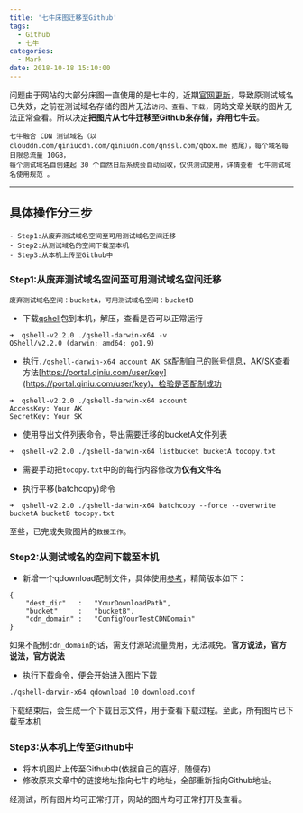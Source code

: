 ```yaml
---
title: '七牛床图迁移至Github'
tags:
  - Github
  - 七牛
categories:
  - Mark
date: 2018-10-18 15:10:00
---
```



问题由于网站的大部分床图一直使用的是七牛的，近期[官网更新](https://developer.qiniu.com/fusion/kb/1319/test-domain-access-restriction-rules)，导致原测试域名已失效，之前在测试域名存储的图片无法`访问、查看、下载`，网站文章关联的图片无法正常查看。所以决定**把图片从七牛迁移至Github来存储，弃用七牛云**。

```
七牛融合 CDN 测试域名（以 clouddn.com/qiniucdn.com/qiniudn.com/qnssl.com/qbox.me 结尾），每个域名每日限总流量 10GB，
每个测试域名自创建起 30 个自然日后系统会自动回收，仅供测试使用，详情查看 七牛测试域名使用规范 。
```

<!--more-->

---

## 具体操作分三步

```
- Step1:从废弃测试域名空间至可用测试域名空间迁移
- Step2:从测试域名的空间下载至本机
- Step3:从本机上传至Github中
```

### Step1:从废弃测试域名空间至可用测试域名空间迁移
`废弃测试域名空间：bucketA，可用测试域名空间：bucketB`

- 下载[qshell](https://github.com/qiniu/qshell)包到本机，解压，查看是否可以正常运行
```
➜  qshell-v2.2.0 ./qshell-darwin-x64 -v
QShell/v2.2.0 (darwin; amd64; go1.9)
```
- 执行`./qshell-darwin-x64 account AK SK`配制自己的账号信息，AK/SK查看方法[https://portal.qiniu.com/user/key](https://portal.qiniu.com/user/key)，检验是否配制成功
```
➜  qshell-v2.2.0 ./qshell-darwin-x64 account
AccessKey: Your AK
SecretKey: Your SK
```

- 使用导出文件列表命令，导出需要迁移的bucketA文件列表

```
➜  qshell-v2.2.0 ./qshell-darwin-x64 listbucket bucketA tocopy.txt
```

- 需要手动把`tocopy.txt`中的的每行内容修改为**仅有文件名**

- 执行平移(batchcopy)命令
```
➜  qshell-v2.2.0 ./qshell-darwin-x64 batchcopy --force --overwrite bucketA bucketB tocopy.txt
```

至些，已完成失败图片的`救援工作`。

### Step2:从测试域名的空间下载至本机

- 新增一个qdownload配制文件，具体使用[参考](https://github.com/qiniu/qshell/blob/master/docs/qdownload.md)，精简版本如下：
```
{
    "dest_dir"   :   "YourDownloadPath",
    "bucket"     :   "bucketB",
    "cdn_domain" :   "ConfigYourTestCDNDomain"
}
```
如果不配制`cdn_domain`的话，需支付源站流量费用，无法减免。**官方说法，官方说法，官方说法**
- 执行下载命令，便会开始进入图片下载
```
./qshell-darwin-x64 qdownload 10 download.conf
```

下载结束后，会生成一个下载日志文件，用于查看下载过程。至此，所有图片已下载至本机

### Step3:从本机上传至Github中

- 将本机图片上传至Github中(依据自己的喜好，随便存)
- 修改原来文章中的链接地址指向七牛的地址，全部重新指向Github地址。

经测试，所有图片均可正常打开，网站的图片均可正常打开及查看。


